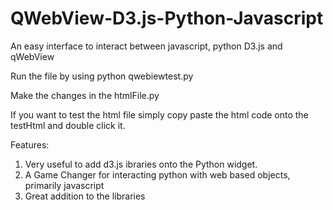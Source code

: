 # QWebView-D3.js-Python-Javascript
An easy interface to interact between javascript, python D3.js and qWebView

Run the file by using python qwebiewtest.py

Make the changes in the htmlFile.py 

If you want to test the html file simply copy paste the html code onto the testHtml and 
double click it. 

Features:
1) Very useful to add d3.js ibraries onto the Python widget. 
2) A Game Changer for interacting python with web based objects, primarily javascript 
3) Great addition to the libraries





